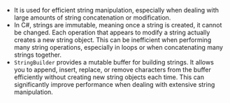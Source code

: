 - It is used for efficient string manipulation, especially when dealing with large amounts of string concatenation or modification.
- In C#, strings are immutable, meaning once a string is created, it cannot be changed. Each operation that appears to modify a string actually creates a new string object. This can be inefficient when performing many string operations, especially in loops or when concatenating many strings together.
- `StringBuilder` provides a mutable buffer for building strings. It allows you to append, insert, replace, or remove characters from the buffer efficiently without creating new string objects each time. This can significantly improve performance when dealing with extensive string manipulation.